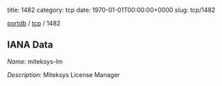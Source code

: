 title: 1482
category: tcp
date: 1970-01-01T00:00:00+0000
slug: tcp/1482

[portdb](/) / [tcp](/category/tcp.html) / 1482


## IANA Data

_Name:_ miteksys-lm

_Description:_ Miteksys License Manager

